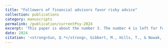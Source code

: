 ```yaml
---
title: "Followers of financial advisors favor risky advice"
collection: publications
category: manuscripts
permalink: /publication/currentPsy-2024
excerpt: 'This paper is about the number 3. The number 4 is left for future work.'
date: 2024
citation: '<strong>Sun, Q.*</strong>, Gibbert, M., Hills, T., & Nowak, E. (2024). Followers of financial advisors favor risky advice. <I>Current Psychology</I>, 43(11), 10086–10102. https://doi.org/10.1007/s12144-023-05134-7'
---
```



